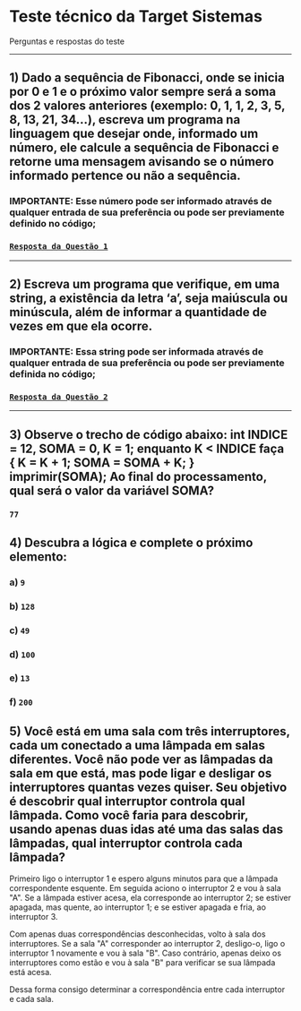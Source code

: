 # Teste técnico da Target Sistemas
Perguntas e respostas do teste

---

## 1) Dado a sequência de Fibonacci, onde se inicia por 0 e 1 e o próximo valor sempre será a soma dos 2 valores anteriores (exemplo: 0, 1, 1, 2, 3, 5, 8, 13, 21, 34...), escreva um programa na linguagem que desejar onde, informado um número, ele calcule a sequência de Fibonacci e retorne uma mensagem avisando se o número informado pertence ou não a sequência.
### **IMPORTANTE**: Esse número pode ser informado através de qualquer entrada de sua preferência ou pode ser previamente definido no código;
### [`Resposta da Questão 1`](https://github.com/fmossri/respostas-teste-targetsistemas/blob/main/respostas/1.py)

---

## 2) Escreva um programa que verifique, em uma string, a existência da letra ‘a’, seja maiúscula ou minúscula, além de informar a quantidade de vezes em que ela ocorre.

### IMPORTANTE: Essa string pode ser informada através de qualquer entrada de sua preferência ou pode ser previamente definida no código;
### [`Resposta da Questão 2`](https://github.com/fmossri/respostas-teste-targetsistemas/blob/main/respostas/2.py)

---

## 3) Observe o trecho de código abaixo: int INDICE = 12, SOMA = 0, K = 1; enquanto K < INDICE faça { K = K + 1; SOMA = SOMA + K; } imprimir(SOMA); Ao final do processamento, qual será o valor da variável SOMA?
### `77`

## 4) Descubra a lógica e complete o próximo elemento:
### a) `9`
### b) `128`
### c) `49`
### d) `100`
### e) `13`
### f) `200`


## 5) Você está em uma sala com três interruptores, cada um conectado a uma lâmpada em salas diferentes. Você não pode ver as lâmpadas da sala em que está, mas pode ligar e desligar os interruptores quantas vezes quiser. Seu objetivo é descobrir qual interruptor controla qual lâmpada. Como você faria para descobrir, usando apenas duas idas até uma das salas das lâmpadas, qual interruptor controla cada lâmpada?

Primeiro ligo o interruptor 1 e espero alguns minutos para que a lâmpada correspondente esquente. Em seguida aciono o interruptor 2 e vou à sala "A". Se a lâmpada estiver acesa, ela corresponde ao interruptor 2; se estiver apagada, mas quente, ao interruptor 1; e se estiver apagada e fria, ao interruptor 3.

Com apenas duas correspondências desconhecidas, volto à sala dos interruptores. Se a sala "A" corresponder ao interruptor 2, desligo-o, ligo o interruptor 1 novamente e vou à sala "B". Caso contrário, apenas deixo os interruptores como estão e vou à sala "B" para verificar se sua lâmpada está acesa.

Dessa forma consigo determinar a correspondência entre cada interruptor e cada sala.

